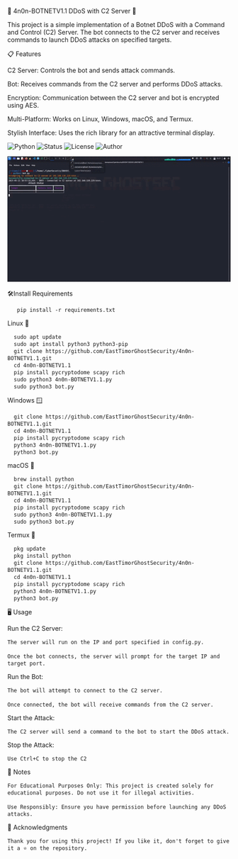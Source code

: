 🚀 4n0n-BOTNETV1.1 DDoS with C2 Server 🚀
    
This project is a simple implementation of a Botnet DDoS with a Command and Control (C2) Server. The bot connects to the C2 server and receives commands to launch DDoS attacks on specified targets.

📋 Features

C2 Server: Controls the bot and sends attack commands.

Bot: Receives commands from the C2 server and performs DDoS attacks.

Encryption: Communication between the C2 server and bot is encrypted using AES.

Multi-Platform: Works on Linux, Windows, macOS, and Termux.

Stylish Interface: Uses the rich library for an attractive terminal display.

![Python](https://img.shields.io/badge/Python-3.8+-blue?style=for-the-badge&logo=python)
![Status](https://img.shields.io/badge/Status-Active-yellow?style=for-the-badge)
![License](https://img.shields.io/badge/License-MIT-red?style=for-the-badge)
![Author](https://img.shields.io/badge/Author-EastTimorGhostSecurity-green?style=for-the-badge)

![My Gif](./Botnet.gif)

🛠️Install Requirements
    
       pip install -r requirements.txt
       
Linux 🐧

      sudo apt update
      sudo apt install python3 python3-pip
      git clone https://github.com/EastTimorGhostSecurity/4n0n-BOTNETV1.1.git
      cd 4n0n-BOTNETV1.1
      pip install pycryptodome scapy rich
      sudo python3 4n0n-BOTNETV1.1.py
      sudo python3 bot.py

Windows 🪟

      git clone https://github.com/EastTimorGhostSecurity/4n0n-BOTNETV1.1.git
      cd 4n0n-BOTNETV1.1
      pip install pycryptodome scapy rich
      python3 4n0n-BOTNETV1.1.py
      python3 bot.py

macOS 🍏

      brew install python
      git clone https://github.com/EastTimorGhostSecurity/4n0n-BOTNETV1.1.git
      cd 4n0n-BOTNETV1.1
      pip install pycryptodome scapy rich
      sudo python3 4n0n-BOTNETV1.1.py
      sudo python3 bot.py

Termux 📱

      pkg update
      pkg install python
      git clone https://github.com/EastTimorGhostSecurity/4n0n-BOTNETV1.1.git
      cd 4n0n-BOTNETV1.1
      pip install pycryptodome scapy rich
      python3 4n0n-BOTNETV1.1.py
      python3 bot.py

🖥️ Usage

   Run the C2 Server:

    The server will run on the IP and port specified in config.py.

    Once the bot connects, the server will prompt for the target IP and target port.

   Run the Bot:

    The bot will attempt to connect to the C2 server.

    Once connected, the bot will receive commands from the C2 server.

   Start the Attack:

    The C2 server will send a command to the bot to start the DDoS attack.

   Stop the Attack:

    Use Ctrl+C to stop the C2 

📝 Notes

    For Educational Purposes Only: This project is created solely for educational purposes. Do not use it for illegal activities.

    Use Responsibly: Ensure you have permission before launching any DDoS attacks.

🙏 Acknowledgments

    Thank you for using this project! If you like it, don't forget to give it a ⭐ on the repository.
